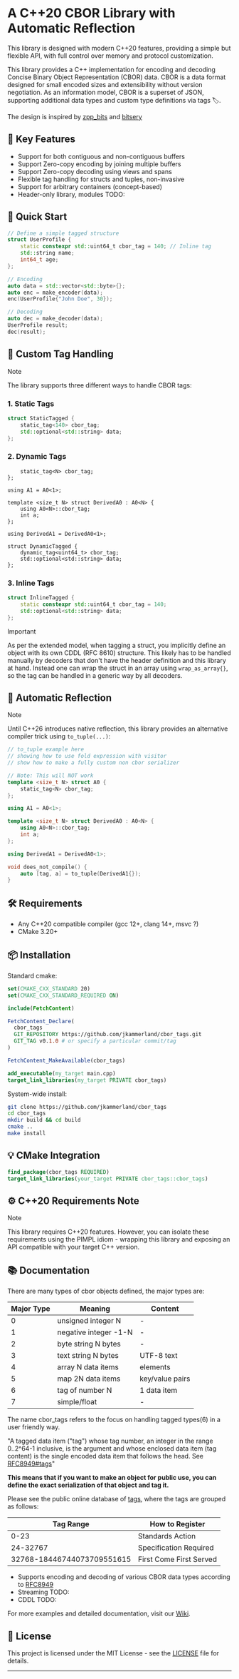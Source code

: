 # A C++20 CBOR Library with Automatic Reflection

This library is designed with modern C++20 features, providing a simple but flexible API, with full control over memory and protocol customization. 

This library provides a C++ implementation for encoding and decoding Concise Binary Object Representation (CBOR) data. CBOR is a data format designed for small encoded sizes and extensibility without version negotiation. As an information model, CBOR is a superset of JSON, supporting additional data types and custom type definitions via tags 🏷️.

The design is inspired by [zpp_bits](https://github.com/eyalz800/zpp_bits) and [bitsery](https://github.com/fraillt/bitsery)

## 🎯 Key Features

- Support for both contiguous and non-contiguous buffers
- Support Zero-copy encoding by joining multiple buffers
- Support Zero-copy decoding using views and spans
- Flexible tag handling for structs and tuples, non-invasive
- Support for arbitrary containers (concept-based)
- Header-only library, modules TODO:

## 🔧 Quick Start

```cpp
// Define a simple tagged structure
struct UserProfile {
    static constexpr std::uint64_t cbor_tag = 140; // Inline tag
    std::string name;
    int64_t age;
};

// Encoding
auto data = std::vector<std::byte>{};
auto enc = make_encoder(data);
enc(UserProfile{"John Doe", 30});

// Decoding
auto dec = make_decoder(data);
UserProfile result;
dec(result);
```

## 🎨 Custom Tag Handling

> [!NOTE]
> The library supports three different ways to handle CBOR tags:

### 1. Static Tags
```cpp
struct StaticTagged {
    static_tag<140> cbor_tag;
    std::optional<std::string> data;
};
```

### 2. Dynamic Tags
```cpptemplate <size_t N> struct A0 {
    static_tag<N> cbor_tag;
};

using A1 = A0<1>;

template <size_t N> struct DerivedA0 : A0<N> {
    using A0<N>::cbor_tag;
    int a;
};

using DerivedA1 = DerivedA0<1>;

struct DynamicTagged {
    dynamic_tag<uint64_t> cbor_tag;
    std::optional<std::string> data;
};
```

### 3. Inline Tags
```cpp
struct InlineTagged {
    static constexpr std::uint64_t cbor_tag = 140;
    std::optional<std::string> data;
};
```

> [!IMPORTANT]
> As per the extended model, when tagging a struct, you implicitly define an object with its own CDDL (RFC 8610) structure.
> This likely has to be handled manually by decoders that don't have the header definition and this library at hand.
> Instead one can wrap the struct in an array using `wrap_as_array{}`, so the tag can be handled in a generic way by all decoders.

## 🔄 Automatic Reflection

> [!NOTE]
> Until C++26 introduces native reflection, this library provides an alternative compiler trick using `to_tuple(...)`:

```cpp
// to_tuple example here
// showing how to use fold expression with visitor
// show how to make a fully custom non cbor serializer

// Note: This will NOT work
template <size_t N> struct A0 {
    static_tag<N> cbor_tag;
};

using A1 = A0<1>;

template <size_t N> struct DerivedA0 : A0<N> {
    using A0<N>::cbor_tag;
    int a;
};

using DerivedA1 = DerivedA0<1>;

void does_not_compile() {
    auto [tag, a] = to_tuple(DerivedA1{});
}

```

## 🛠️ Requirements

- Any C++20 compatible compiler (gcc 12+, clang 14+, msvc ?)
- CMake 3.20+

## 📦 Installation

Standard cmake:

```cmake
set(CMAKE_CXX_STANDARD 20)
set(CMAKE_CXX_STANDARD_REQUIRED ON)

include(FetchContent)

FetchContent_Declare(
  cbor_tags
  GIT_REPOSITORY https://github.com/jkammerland/cbor_tags.git
  GIT_TAG v0.1.0 # or specify a particular commit/tag
)

FetchContent_MakeAvailable(cbor_tags)

add_executable(my_target main.cpp)
target_link_libraries(my_target PRIVATE cbor_tags)
```

System-wide install:

```bash
git clone https://github.com/jkammerland/cbor_tags
cd cbor_tags
mkdir build && cd build
cmake ..
make install
```

## 💡 CMake Integration

```cmake
find_package(cbor_tags REQUIRED)
target_link_libraries(your_target PRIVATE cbor_tags::cbor_tags)
```

## ⚙️ C++20 Requirements Note

> [!NOTE]
> This library requires C++20 features. However, you can isolate these requirements using the PIMPL idiom - wrapping this library and exposing an API compatible with your target C++ version.

## 📚 Documentation

There are many types of cbor objects defined, the major types are:

| Major Type | Meaning                 | Content               |
|------------|-------------------------|-----------------------|
| 0          | unsigned integer N      | -                     |
| 1          | negative integer -1-N   | -                     |
| 2          | byte string N bytes     | -                     |
| 3          | text string N bytes     | UTF-8 text            |
| 4          | array N data items      | elements              |
| 5          | map 2N data items       | key/value pairs       |
| 6          | tag of number N         | 1 data item           |
| 7          | simple/float            | -                     |


The name cbor_tags refers to the focus on handling tagged types(6) in a user friendly way. 

"A tagged data item ("tag") whose tag number, an integer in the range 0..2^64-1 inclusive, is the argument and whose enclosed data item (tag content) is the single encoded data item that follows the head. See [RFC8949#tags](https://www.rfc-editor.org/rfc/rfc8949.html#tags)"

**This means that if you want to make an object for public use, you can define the exact serialization of that object and tag it.**

Please see the public online database of [tags](https://www.iana.org/assignments/cbor-tags/cbor-tags.xhtml), where the tags are grouped as follows:

| Tag Range                   | How to Register         |
|-----------------------------|-------------------------|
| 0-23                        | Standards Action        |
| 24-32767                    | Specification Required  |
| 32768-18446744073709551615  | First Come First Served |


- Supports encoding and decoding of various CBOR data types according to [RFC8949](https://datatracker.ietf.org/doc/html/rfc8949) 
- Streaming TODO:
- CDDL TODO:

For more examples and detailed documentation, visit our [Wiki](link-to-wiki).

## 📄 License

This project is licensed under the MIT License - see the [LICENSE](LICENSE) file for details.

---